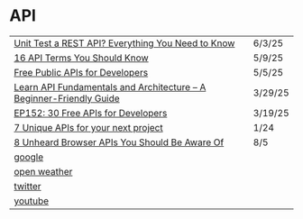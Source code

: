 # API

|                                                                                                                                                                                          |         |
| ---------------------------------------------------------------------------------------------------------------------------------------------------------------------------------------- | ------- |
| [Unit Test a REST API? Everything You Need to Know](https://www.testim.io/blog/unit-test-rest-api/?ref=dailydev)                                                                         | 6/3/25  |
| [16 API Terms You Should Know](https://blog.amigoscode.com/p/16-api-terms-you-should-know?ref=dailydev)                                                                                  | 5/9/25  |
| [Free Public APIs for Developers](https://app.daily.dev/posts/free-public-apis-for-developers-blxinbu80)                                                                                 | 5/5/25  |
| [Learn API Fundamentals and Architecture – A Beginner-Friendly Guide](https://app.daily.dev/posts/learn-api-fundamentals-and-architecture-a-beginner-friendly-guide-yoxznkfhf)           | 3/29/25 |
| [EP152: 30 Free APIs for Developers](https://app.daily.dev/posts/ep152-30-free-apis-for-developers-udmpwfauu)                                                                            | 3/19/25 |
| [7 Unique APIs for your next project](https://dev.to/renaissanceengineer/7-unique-apis-for-your-next-project-4hf9?utm_source=digest_mailer\&utm_medium=email\&utm_campaign=digest_email) | 1/24    |
| [8 Unheard Browser APIs You Should Be Aware Of](https://medium.com/better-programming/8-unheard-of-browser-apis-you-should-be-aware-of-45247e7d5f3a)                                     | 8/5     |
| [google](https://developers.google.com/drive/api/v2/reference/)                                                                                                                          |         |
| [open weather](https://openweathermap.org/api)                                                                                                                                           |         |
| [twitter](https://github.com/twitter-archive/twitter-kit-android/wiki)                                                                                                                   |         |
| [youtube](https://developers.google.com/youtube/v3)                                                                                                                                      |         |
